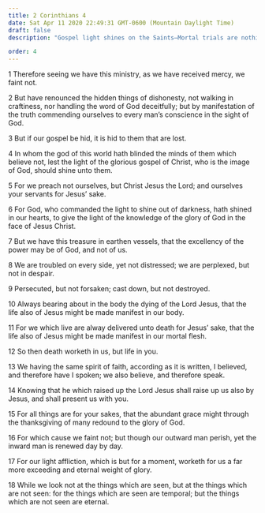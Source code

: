 ```yaml
---
title: 2 Corinthians 4
date: Sat Apr 11 2020 22:49:31 GMT-0600 (Mountain Daylight Time)
draft: false
description: "Gospel light shines on the Saints—Mortal trials are nothing as contrasted with eternal glory."

order: 4
---
```

    
1 Therefore seeing we have this ministry, as we have received mercy, we faint not.

2 But have renounced the hidden things of dishonesty, not walking in craftiness, nor handling the word of God deceitfully; but by manifestation of the truth commending ourselves to every man’s conscience in the sight of God.

3 But if our gospel be hid, it is hid to them that are lost.

4 In whom the god of this world hath blinded the minds of them which believe not, lest the light of the glorious gospel of Christ, who is the image of God, should shine unto them.

5 For we preach not ourselves, but Christ Jesus the Lord; and ourselves your servants for Jesus’ sake.

6 For God, who commanded the light to shine out of darkness, hath shined in our hearts, to give the light of the knowledge of the glory of God in the face of Jesus Christ.

7 But we have this treasure in earthen vessels, that the excellency of the power may be of God, and not of us.

8 We are troubled on every side, yet not distressed; we are perplexed, but not in despair.

9 Persecuted, but not forsaken; cast down, but not destroyed.

10 Always bearing about in the body the dying of the Lord Jesus, that the life also of Jesus might be made manifest in our body.

11 For we which live are alway delivered unto death for Jesus’ sake, that the life also of Jesus might be made manifest in our mortal flesh.

12 So then death worketh in us, but life in you.

13 We having the same spirit of faith, according as it is written, I believed, and therefore have I spoken; we also believe, and therefore speak.

14 Knowing that he which raised up the Lord Jesus shall raise up us also by Jesus, and shall present us with you.

15 For all things are for your sakes, that the abundant grace might through the thanksgiving of many redound to the glory of God.

16 For which cause we faint not; but though our outward man perish, yet the inward man is renewed day by day.

17 For our light affliction, which is but for a moment, worketh for us a far more exceeding and eternal weight of glory.

18 While we look not at the things which are seen, but at the things which are not seen: for the things which are seen are temporal; but the things which are not seen are eternal.
